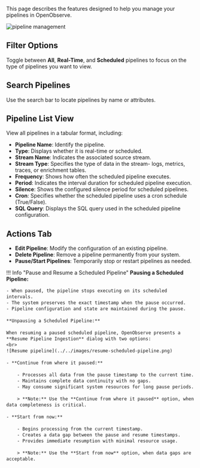 This page describes the features designed to help you manage your pipelines in OpenObserve.

![pipeline management](../../images/pipeline12_manage_pipelines.png)


## Filter Options

Toggle between **All**, **Real-Time**, and **Scheduled** pipelines to focus on the type of pipelines you want to view.


## Search Pipelines

Use the search bar to locate pipelines by name or attributes.


## Pipeline List View

View all pipelines in a tabular format, including:

- **Pipeline Name**: Identify the pipeline.
- **Type**: Displays whether it is real-time or scheduled.
- **Stream Name**: Indicates the associated source stream.
- **Stream Type**: Specifies the type of data in the stream- logs, metrics, traces, or enrichment tables.  
- **Frequency**: Shows how often the scheduled pipeline executes.
- **Period**: Indicates the interval duration for scheduled pipeline execution.
- **Silence**: Shows the configured silence period for scheduled pipelines.
- **Cron**: Specifies whether the scheduled pipeline uses a cron schedule (True/False).
- **SQL Query**: Displays the SQL query used in the scheduled pipeline configuration.


## Actions Tab

- **Edit Pipeline**: Modify the configuration of an existing pipeline.
- **Delete Pipeline**: Remove a pipeline permanently from your system.
- **Pause/Start Pipelines**: Temporarily stop or restart pipelines as needed.

!!! Info "Pause and Resume a Scheduled Pipeline"
    **Pausing a Scheduled Pipeline:**

    - When paused, the pipeline stops executing on its scheduled intervals. 
    - The system preserves the exact timestamp when the pause occurred. 
    - Pipeline configuration and state are maintained during the pause. 

    **Unpausing a Scheduled Pipeline:**

    When resuming a paused scheduled pipeline, OpenObserve presents a **Resume Pipeline Ingestion** dialog with two options:
    <br>
    ![Resume pipeline](../../images/resume-scheduled-pipeline.png)

    - **Continue from where it paused:**

        - Processes all data from the pause timestamp to the current time. 
        - Maintains complete data continuity with no gaps. 
        - May consume significant system resources for long pause periods. 

        > **Note:** Use the **Continue from where it paused** option, when data completeness is critical. 

    - **Start from now:**

        - Begins processing from the current timestamp. 
        - Creates a data gap between the pause and resume timestamps. 
        - Provides immediate resumption with minimal resource usage. 

        > **Note:** Use the **Start from now** option, when data gaps are acceptable. 
    